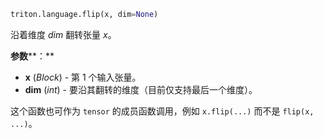 ```python
triton.language.flip(x, dim=None)
```
沿着维度 *dim* 翻转张量 *x*。

**参数****：**

* **x** (*Block*) - 第 1 个输入张量。
* **dim** (*int*) - 要沿其翻转的维度（目前仅支持最后一个维度）。

这个函数也可作为 `tensor` 的成员函数调用，例如 `x.flip(...)` 而不是 `flip(x, ...)`。


